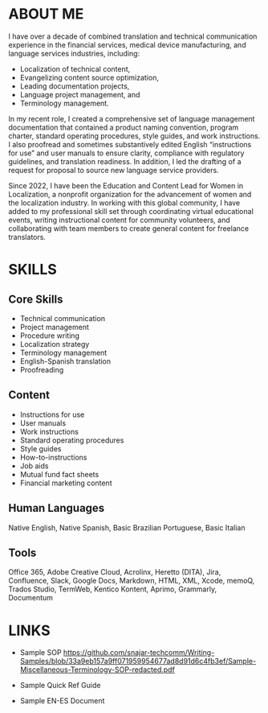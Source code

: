 # ABOUT ME
I have over a decade of combined translation and technical communication experience in the financial services, medical device manufacturing, and language services industries, including:
-	Localization of technical content,
-	Evangelizing content source optimization,
-	Leading documentation projects, 
-	Language project management, and
-	Terminology management.

In my recent role, I created a comprehensive set of language management documentation that contained a product naming convention, program charter, standard operating procedures, style guides, and work instructions. I also proofread and sometimes substantively edited English “instructions for use” and user manuals to ensure clarity, compliance with regulatory guidelines, and translation readiness. In addition, I led the drafting of a request for proposal to source new language service providers.

Since 2022, I have been the Education and Content Lead for Women in Localization, a nonprofit organization for the advancement of women and the localization industry. In working with this global community, I have added to my professional skill set through coordinating virtual educational events, writing instructional content for community volunteers, and collaborating with team members to create general content for freelance translators.

# SKILLS
## Core Skills
- Technical communication
- Project management
- Procedure writing
- Localization strategy
- Terminology management
- English-Spanish translation
- Proofreading

## Content
- Instructions for use
- User manuals
- Work instructions
- Standard operating procedures
- Style guides
- How-to-instructions
- Job aids
- Mutual fund fact sheets
- Financial marketing content

## Human Languages
Native English, Native Spanish, Basic Brazilian Portuguese, Basic Italian

## Tools
Office 365, Adobe Creative Cloud, Acrolinx, Heretto (DITA), Jira, Confluence, Slack, Google Docs, Markdown, HTML, XML, Xcode, memoQ, Trados Studio, TermWeb, Kentico Kontent, Aprimo, Grammarly, Documentum

# LINKS
- Sample SOP
https://github.com/snajar-techcomm/Writing-Samples/blob/33a9eb157a9ff071959954677ad8d91d6c4fb3ef/Sample-Miscellaneous-Terminology-SOP-redacted.pdf
- Sample Quick Ref Guide

- Sample EN-ES Document

